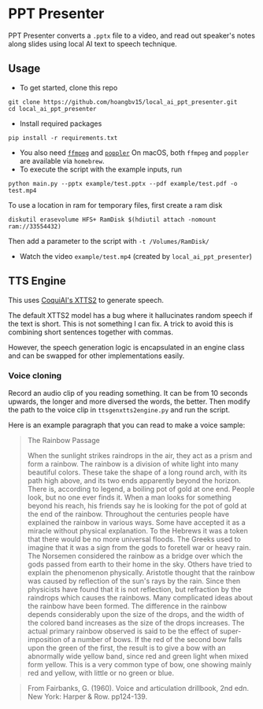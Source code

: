 # PPT Presenter

PPT Presenter converts a `.pptx` file to a video, and read out speaker's notes along slides using local AI text to speech technique.

## Usage

* To get started, clone this repo
```
git clone https://github.com/hoangbv15/local_ai_ppt_presenter.git
cd local_ai_ppt_presenter
```
* Install required packages
```
pip install -r requirements.txt
```
* You also need [`ffmpeg`](https://github.com/adaptlearning/adapt_authoring/wiki/Installing-FFmpeg) and [`poppler`](https://poppler.freedesktop.org/)
On macOS, both `ffmpeg` and `poppler` are available via `homebrew`.
* To execute the script with the example inputs, run
```
python main.py --pptx example/test.pptx --pdf example/test.pdf -o test.mp4
```
To use a location in ram for temporary files, first create a ram disk
```
diskutil erasevolume HFS+ RamDisk $(hdiutil attach -nomount ram://33554432)
```
Then add a parameter to the script with `-t /Volumes/RamDisk/`

* Watch the video `example/test.mp4` (created by `local_ai_ppt_presenter`)

## TTS Engine
This uses [CoquiAI's XTTS2](https://github.com/coqui-ai/TTS) to generate speech.

The default XTTS2 model has a bug where it hallucinates random speech if the text is short. This is not something I can fix. A trick to avoid this is combining short sentences together with commas.

However, the speech generation logic is encapsulated in an engine class and can be swapped for other implementations easily.

### Voice cloning
Record an audio clip of you reading something. It can be from 10 seconds upwards, the longer and more diversed the words, the better. Then modify the path to the voice clip in `ttsgenxtts2engine.py` and run the script.

Here is an example paragraph that you can read to make a voice sample:

> The Rainbow Passage
>
> When the sunlight strikes raindrops in the air, they act as a prism and form a rainbow. The rainbow is a division of white light into many beautiful colors. These take the shape of a long round arch, with its path high above, and its two ends apparently beyond the horizon. There is, according to legend, a boiling pot of gold at one end. People look, but no one ever finds it. When a man looks for something beyond his reach, his friends say he is looking for the pot of gold at the end of the rainbow. Throughout the centuries people have explained the rainbow in various ways. Some have accepted it as a miracle without physical explanation. To the Hebrews it was a token that there would be no more universal floods. The Greeks used to imagine that it was a sign from the gods to foretell war or heavy rain. The Norsemen considered the rainbow as a bridge over which the gods passed from earth to their home in the sky. Others have tried to explain the phenomenon physically. Aristotle thought that the rainbow was caused by reflection of the sun's rays by the rain. Since then physicists have found that it is not reflection, but refraction by the raindrops which causes the rainbows. Many complicated ideas about the rainbow have been formed. The difference in the rainbow depends considerably upon the size of the drops, and the width of the colored band increases as the size of the drops increases. The actual primary rainbow observed is said to be the effect of super-imposition of a number of bows. If the red of the second bow falls upon the green of the first, the result is to give a bow with an abnormally wide yellow band, since red and green light when mixed form yellow. This is a very common type of bow, one showing mainly red and yellow, with little or no green or blue.

> From Fairbanks, G. (1960). Voice and articulation drillbook, 2nd edn. New York: Harper & Row. pp124-139.